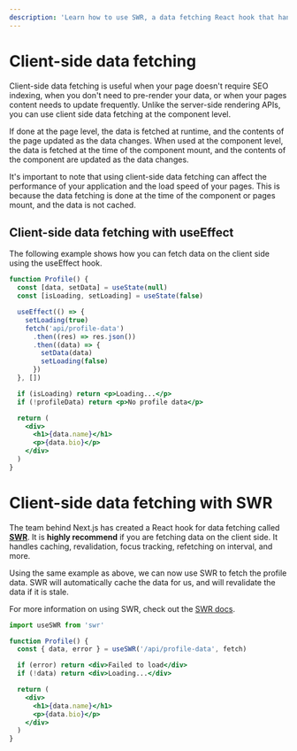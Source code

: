 ```yaml
---
description: 'Learn how to use SWR, a data fetching React hook that handles caching, revalidation, focus tracking, refetching on interval and more.'
---
```


# Client-side data fetching

Client-side data fetching is useful when your page doesn't require SEO indexing, when you don't need to pre-render your data, or when your pages content needs to update frequently. Unlike the server-side rendering APIs, you can use client side data fetching at the component level.

If done at the page level, the data is fetched at runtime, and the contents of the page updated as the data changes. When used at the component level, the data is fetched at the time of the component mount, and the contents of the component are updated as the data changes.

It's important to note that using client-side data fetching can affect the performance of your application and the load speed of your pages. This is because the data fetching is done at the time of the component or pages mount, and the data is not cached.

## Client-side data fetching with useEffect

The following example shows how you can fetch data on the client side using the useEffect hook.

```jsx
function Profile() {
  const [data, setData] = useState(null)
  const [isLoading, setLoading] = useState(false)

  useEffect(() => {
    setLoading(true)
    fetch('api/profile-data')
      .then((res) => res.json())
      .then((data) => {
        setData(data)
        setLoading(false)
      })
  }, [])

  if (isLoading) return <p>Loading...</p>
  if (!profileData) return <p>No profile data</p>

  return (
    <div>
      <h1>{data.name}</h1>
      <p>{data.bio}</p>
    </div>
  )
}
```

# Client-side data fetching with SWR

The team behind Next.js has created a React hook for data fetching called [**SWR**](https://swr.vercel.app/). It is **highly recommend** if you are fetching data on the client side. It handles caching, revalidation, focus tracking, refetching on interval, and more.

Using the same example as above, we can now use SWR to fetch the profile data. SWR will automatically cache the data for us, and will revalidate the data if it is stale.

For more information on using SWR, check out the [SWR docs](https://swr.vercel.app/docs).

```jsx
import useSWR from 'swr'

function Profile() {
  const { data, error } = useSWR('/api/profile-data', fetch)

  if (error) return <div>Failed to load</div>
  if (!data) return <div>Loading...</div>

  return (
    <div>
      <h1>{data.name}</h1>
      <p>{data.bio}</p>
    </div>
  )
}
```
